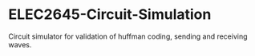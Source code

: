 # ELEC2645-Circuit-Simulation
Circuit simulator for validation of huffman coding, sending and receiving waves. 
